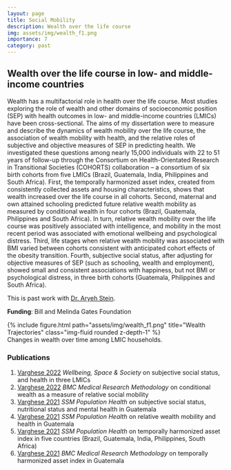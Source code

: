 ```yaml
---
layout: page
title: Social Mobility
description: Wealth over the life course
img: assets/img/wealth_f1.png
importance: 7
category: past
---
```


## Wealth over the life course in low- and middle-income countries

Wealth has a multifactorial role in health over the life course. Most studies exploring the role of wealth and other domains of socioeconomic position (SEP) with health outcomes in low- and middle-income countries (LMICs) have been cross-sectional. The aims of my dissertation were to measure and describe the dynamics of wealth mobility over the life course, the association of wealth mobility with health, and the relative roles of subjective and objective measures of SEP in predicting health. We investigated these questions among nearly 15,000 individuals with 22 to 51 years of follow-up through the Consortium on Health-Orientated Research in Transitional Societies (COHORTS) collaboration – a consortium of six birth cohorts from five LMICs (Brazil, Guatemala, India, Philippines and South Africa). First, the temporally harmonized asset index, created from consistently collected assets and housing characteristics, shows that wealth increased over the life course in all cohorts. Second, maternal and own attained schooling predicted future relative wealth mobility as measured by conditional wealth in four cohorts (Brazil, Guatemala, Philippines and South Africa). In turn, relative wealth mobility over the life course was positively associated with intelligence, and mobility in the most recent period was associated with emotional wellbeing and psychological distress. Third, life stages when relative wealth mobility was associated with BMI varied between cohorts consistent with anticipated cohort effects of the obesity transition. Fourth, subjective social status, after adjusting for objective measures of SEP (such as schooling, wealth and employment), showed small and consistent associations with happiness, but not BMI or psychological distress, in three birth cohorts (Guatemala, Philippines and South Africa). 


This is past work with [Dr. Aryeh Stein](https://sph.emory.edu/faculty/profile/index.php?FID=aryeh-stein-53).

**Funding**: Bill and Melinda Gates Foundation

<div class="row">
    <div class="col-sm mt-3 mt-md-0">
        {% include figure.html path="assets/img/wealth_f1.png" title="Wealth Trajectories" class="img-fluid rounded z-depth-1" %}
    </div>
</div>
<div class="caption">
    Changes in wealth over time among LMIC households.
</div>


### Publications
1. [Varghese 2022](https://doi.org/10.1016/j.wss.2022.100115) *Wellbeing, Space & Society*  on subjective social status, and health in three LMICs
2. [Varghese 2022](https://doi.org/10.1186/s12874-022-01757-9) *BMC Medical Research Methodology*  on conditional wealth as a measure of relative social mobility
3. [Varghese 2021](https://doi.org/10.1016/j.ssmph.2021.100880) *SSM Population Health*  on subjective social status, nutritional status and mental health in Guatemala
4. [Varghese 2021](https://doi.org/10.1016/j.ssmph.2021.100852 ) *SSM Population Health*  on relative wealth mobility and health in Guatemala
5. [Varghese 2021](https://doi.org/10.1016/j.ssmph.2021.100976) *SSM Population Health* on temporally harmonized asset index in five countries (Brazil, Guatemala, India, Philippines, South Africa)
6. [Varghese 2021](https://doi.org/10.1186/s12874-021-01263-4) *BMC Medical Research Methodology* on temporally harmonized asset index in Guatemala
